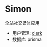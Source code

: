 # Simon
全站社交媒体应用

- 用户管理: [clerk](https://clerk.com/)
- 数据库: prisma

<!-- --registry=https://registry.npmmirror.com -->

